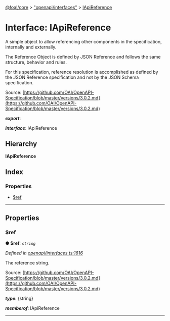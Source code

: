 [@foal/core](../README.md) > ["openapi/interfaces"](../modules/_openapi_interfaces_.md) > [IApiReference](../interfaces/_openapi_interfaces_.iapireference.md)

# Interface: IApiReference

A simple object to allow referencing other components in the specification, internally and externally.

The Reference Object is defined by JSON Reference and follows the same structure, behavior and rules.

For this specification, reference resolution is accomplished as defined by the JSON Reference specification and not by the JSON Schema specification.

Source: [https://github.com/OAI/OpenAPI-Specification/blob/master/versions/3.0.2.md](https://github.com/OAI/OpenAPI-Specification/blob/master/versions/3.0.2.md)

*__export__*: 

*__interface__*: IApiReference

## Hierarchy

**IApiReference**

## Index

### Properties

* [$ref](_openapi_interfaces_.iapireference.md#_ref)

---

## Properties

<a id="_ref"></a>

###  $ref

**● $ref**: *`string`*

*Defined in [openapi/interfaces.ts:1616](https://github.com/FoalTS/foal/blob/cf326d07/packages/core/src/openapi/interfaces.ts#L1616)*

The reference string.

Source: [https://github.com/OAI/OpenAPI-Specification/blob/master/versions/3.0.2.md](https://github.com/OAI/OpenAPI-Specification/blob/master/versions/3.0.2.md)

*__type__*: {string}

*__memberof__*: IApiReference

___

